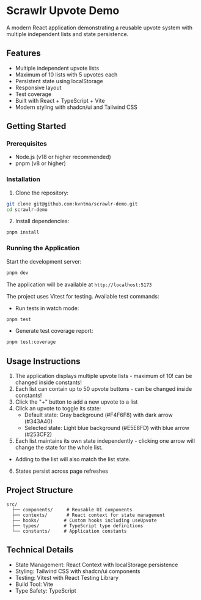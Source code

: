 # Scrawlr Upvote Demo

A modern React application demonstrating a reusable upvote system with multiple independent lists and state persistence.

## Features

- Multiple independent upvote lists
- Maximum of 10 lists with 5 upvotes each
- Persistent state using localStorage
- Responsive layout
- Test coverage
- Built with React + TypeScript + Vite
- Modern styling with shadcn/ui and Tailwind CSS

## Getting Started

### Prerequisites

- Node.js (v18 or higher recommended)
- pnpm (v8 or higher)

### Installation

1. Clone the repository:

```bash
git clone git@github.com:kvntma/scrawlr-demo.git
cd scrawlr-demo
```

2. Install dependencies:

```bash
pnpm install
```

### Running the Application

Start the development server:

```bash
pnpm dev
```

The application will be available at `http://localhost:5173`

The project uses Vitest for testing. Available test commands:

- Run tests in watch mode:

```bash
pnpm test
```

- Generate test coverage report:

```bash
pnpm test:coverage
```

## Usage Instructions

1. The application displays multiple upvote lists - maximum of 10! can be changed inside constants!
2. Each list can contain up to 50 upvote buttons - can be changed inside constants!
3. Click the "+" button to add a new upvote to a list
4. Click an upvote to toggle its state:
   - Default state: Gray background (#F4F6F8) with dark arrow (#343A40)
   - Selected state: Light blue background (#E5E8FD) with blue arrow (#253CF2)
5. Each list maintains its own state independently - clicking one arrow will change the state for the whole list.

- Adding to the list will also match the list state.

6. States persist across page refreshes

## Project Structure

```
src/
  ├── components/     # Reusable UI components
  ├── contexts/       # React context for state management
  ├── hooks/         # Custom hooks including useUpvote
  ├── types/         # TypeScript type definitions
  └── constants/     # Application constants
```

## Technical Details

- State Management: React Context with localStorage persistence
- Styling: Tailwind CSS with shadcn/ui components
- Testing: Vitest with React Testing Library
- Build Tool: Vite
- Type Safety: TypeScript
